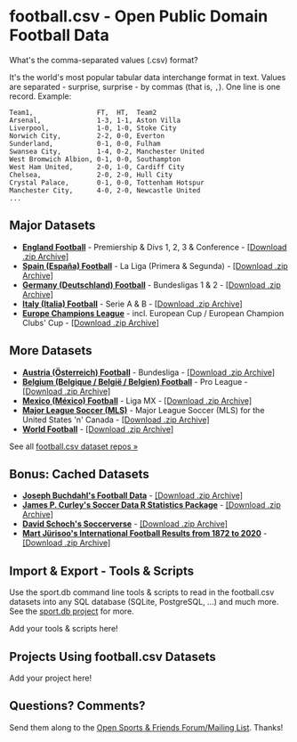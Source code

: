 

# football.csv - Open Public Domain Football Data



What's the comma-separated values (.csv) format?

It's the world's most popular tabular data interchange format in text.
Values are separated - surprise, surprise - by commas (that is, `,`).
One line is one record. Example:

```
Team1,                FT,  HT,  Team2
Arsenal,              1-3, 1-1, Aston Villa
Liverpool,            1-0, 1-0, Stoke City
Norwich City,         2-2, 0-0, Everton
Sunderland,           0-1, 0-0, Fulham
Swansea City,         1-4, 0-2, Manchester United
West Bromwich Albion, 0-1, 0-0, Southampton
West Ham United,      2-0, 1-0, Cardiff City
Chelsea,              2-0, 2-0, Hull City
Crystal Palace,       0-1, 0-0, Tottenham Hotspur
Manchester City,      4-0, 2-0, Newcastle United 
...
```


## Major Datasets 

-	[**England Football**](https://github.com/footballcsv/england)     - Premiership & Divs 1, 2, 3 & Conference - [[Download .zip Archive]](https://github.com/footballcsv/england/archive/master.zip)
-	[**Spain (España) Football**](https://github.com/footballcsv/espana)  	   - La Liga (Primera & Segunda)  - [[Download .zip Archive]](https://github.com/footballcsv/espana/archive/master.zip)
-	[**Germany (Deutschland) Football**](https://github.com/footballcsv/deutschland)      - Bundesligas 1 & 2  - [[Download .zip Archive]](https://github.com/footballcsv/deutschland/archive/master.zip)
-	[**Italy (Italia) Football**](https://github.com/footballcsv/italy)       - Serie A & B  - [[Download .zip Archive]](https://github.com/footballcsv/italy/archive/master.zip)
-  [**Europe Champions League**](https://github.com/footballcsv/europe-champions-league)     -  incl. European Cup / European Champion Clubs' Cup  - [[Download .zip Archive]](https://github.com/footballcsv/europe-champions-league/archive/master.zip)

## More Datasets

-  [**Austria (Österreich) Football**](https://github.com/footballcsv/austria)    - Bundesliga - [[Download .zip Archive]](https://github.com/footballcsv/austria/archive/master.zip)
-	[**Belgium (Belgique / België / Belgien) Football**](https://github.com/footballcsv/belgium)     - Pro League  - [[Download .zip Archive]](https://github.com/footballcsv/belgium/archive/master.zip)
-  [**Mexico (México) Football**](https:://github.com/footballcsv/mexico)  -  Liga MX - [[Download .zip Archive]](https://github.com/footballcsv/mexico/archive/master.zip)
-  [**Major League Soccer (MLS)**](https://github.com/footballcsv/major-league-soccer) -  Major League Soccer (MLS) for the United States 'n' Canada   - [[Download .zip Archive]](https://github.com/footballcsv/major-league-soccer/archive/master.zip)
-	[**World Football**](https://github.com/footballcsv/world)  - [[Download .zip Archive]](https://github.com/footballcsv/world/archive/master.zip)   


See all [football.csv dataset repos »](https://github.com/footballcsv)



## Bonus: Cached Datasets

-  [**Joseph Buchdahl's Football Data**](https://github.com/footballcsv/cache.footballdata)  - [[Download .zip Archive]](https://github.com/footballcsv/cache.footballdata/archive/master.zip)
-	[**James P. Curley's Soccer Data R Statistics Package**](https://github.com/footballcsv/cache.soccerdata)  - [[Download .zip Archive]](https://github.com/footballcsv/cache.soccerdata/archive/master.zip)
-  [**David Schoch's Soccerverse**](https://github.com/footballcsv/cache.soccerverse)  - [[Download .zip Archive]](https://github.com/footballcsv/cache.soccerverse/archive/master.zip)
-	[**Mart Jürisoo's International Football Results from 1872 to 2020**](https://github.com/footballcsv/cache.internationals) - [[Download .zip Archive]](https://github.com/footballcsv/cache.internationals/archive/master.zip)



## Import & Export - Tools & Scripts

Use the sport.db command line tools & scripts
to read in the football.csv datasets into any SQL database (SQLite, PostgreSQL, ...)
and much more.
See the [sport.db project](http://sportdb.github.io) for more.


Add your tools & scripts here!




## Projects Using football.csv Datasets

Add your project here!



## Questions? Comments?

Send them along to the
[Open Sports & Friends Forum/Mailing List](http://groups.google.com/group/opensport).
Thanks!
